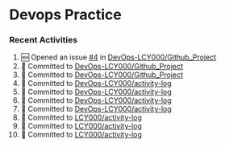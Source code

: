 # Devops Practice

### Recent Activities
<!--START_SECTION:activity-->
1. 🆕 Opened an issue [#4](https://github.com/DevOps-LCY000/Github_Project/issues/4) in [DevOps-LCY000/Github_Project](https://github.com/DevOps-LCY000/Github_Project)
2. 📝 Committed to [DevOps-LCY000/Github_Project](https://github.com/DevOps-LCY000/Github_Project/commit/eeddefcda5d51b8eeb5c446e5360df06d22de021)
3. 📝 Committed to [DevOps-LCY000/Github_Project](https://github.com/DevOps-LCY000/Github_Project/commit/95c0368e8e474b505bfb30734ae42919a990458e)
4. 📝 Committed to [DevOps-LCY000/activity-log](https://github.com/DevOps-LCY000/activity-log/commit/0ac38d4c6be886acf050cebf127bc72c68cbeeba)
5. 📝 Committed to [DevOps-LCY000/activity-log](https://github.com/DevOps-LCY000/activity-log/commit/fdd6d4556af8215478f8f465aa93222f49beba9c)
6. 📝 Committed to [DevOps-LCY000/activity-log](https://github.com/DevOps-LCY000/activity-log/commit/e17fe1b7869c4073be3572814cbe808e39492645)
7. 📝 Committed to [DevOps-LCY000/activity-log](https://github.com/DevOps-LCY000/activity-log/commit/30e6dba9e82ac793a82fe4be8bc229eff90879dd)
8. 📝 Committed to [LCY000/activity-log](https://github.com/LCY000/activity-log/commit/3bb5a8dfa6d67f1b53502138dcd920b34fb29acc)
9. 📝 Committed to [LCY000/activity-log](https://github.com/LCY000/activity-log/commit/dfadec3ddf881b382a4ddfa2471537a22c8e1ed2)
10. 📝 Committed to [LCY000/activity-log](https://github.com/LCY000/activity-log/commit/46be6092483daa8281157f086a963b523314c1b2)
<!--END_SECTION:activity-->
